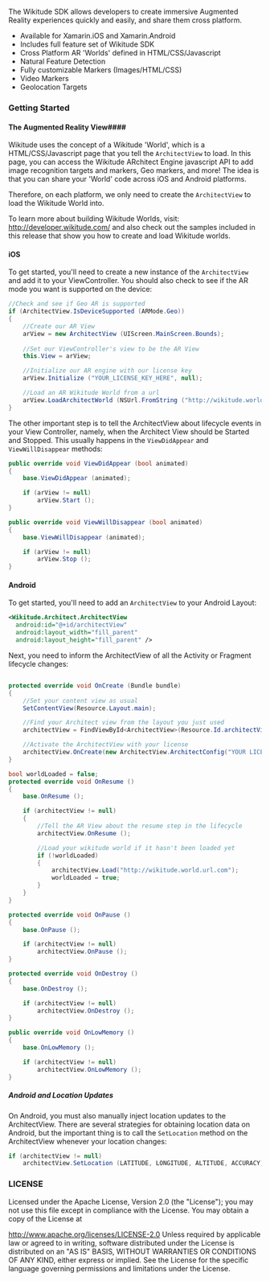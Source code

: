 The Wikitude SDK allows developers to create immersive Augmented Reality experiences quickly and easily, and share them cross platform.  

- Available for Xamarin.iOS and Xamarin.Android
- Includes full feature set of Wikitude SDK
- Cross Platform AR 'Worlds' defined in HTML/CSS/Javascript
- Natural Feature Detection
- Fully customizable Markers (Images/HTML/CSS)
- Video Markers
- Geolocation Targets


### Getting Started ###

#### The Augmented Reality View####

Wikitude uses the concept of a Wikitude 'World', which is a HTML/CSS/Javascript page that you tell the `ArchitectView` to load.  In this page, you can access the Wikitude ARchitect Engine javascript API to add image recognition targets and markers, Geo markers, and more!  The idea is that you can share your 'World' code across iOS and Android platforms.

Therefore, on each platform, we only need to create the `ArchitectView` to load the Wikitude World into.

To learn more about building Wikitude Worlds, visit: http://developer.wikitude.com/ and also check out the samples included in this release that show you how to create and load Wikitude worlds.


#### iOS ####

To get started, you'll need to create a new instance of the `ArchitectView` and add it to your ViewController.  You should also check to see if the AR mode you want is supported on the device:

```csharp
//Check and see if Geo AR is supported
if (ArchitectView.IsDeviceSupported (ARMode.Geo))
{
	//Create our AR View
	arView = new ArchitectView (UIScreen.MainScreen.Bounds);
	
	//Set our ViewController's view to be the AR View
	this.View = arView;

	//Initialize our AR engine with our license key
	arView.Initialize ("YOUR_LICENSE_KEY_HERE", null);

	//Load an AR Wikitude World from a url
	arView.LoadArchitectWorld (NSUrl.FromString ("http://wikitude.world.url.com"));
}
```

The other important step is to tell the ArchitectView about lifecycle events in your View Controller, namely, when the Architect View should be Started and Stopped.  This usually happens in the `ViewDidAppear` and `ViewWillDisappear` methods:

```csharp
public override void ViewDidAppear (bool animated)
{
	base.ViewDidAppear (animated);

	if (arView != null)
		arView.Start ();
}

public override void ViewWillDisappear (bool animated)
{
	base.ViewWillDisappear (animated);

	if (arView != null)
		arView.Stop ();
}
```


#### Android ####

To get started, you'll need to add an `ArchitectView` to your Android Layout:

```xml
<Wikitude.Architect.ArchitectView
  android:id="@+id/architectView"
  android:layout_width="fill_parent"
  android:layout_height="fill_parent" />
```

Next, you need to inform the ArchitectView of all the Activity or Fragment lifecycle changes:

```csharp

protected override void OnCreate (Bundle bundle)
{
	//Set your content view as usual
	SetContentView(Resource.Layout.main);

	//Find your Architect view from the layout you just used
	architectView = FindViewById<ArchitectView>(Resource.Id.architectView);

	//Activate the ArchitectView with your license
	architectView.OnCreate(new ArchitectView.ArchitectConfig("YOUR LICENSE KEY"));
}

bool worldLoaded = false;
protected override void OnResume ()
{
	base.OnResume ();

	if (architectView != null)
	{
		//Tell the AR View about the resume step in the lifecycle
		architectView.OnResume ();

		//Load your wikitude world if it hasn't been loaded yet
		if (!worldLoaded)
		{
			architectView.Load("http://wikitude.world.url.com");	
			worldLoaded = true;
		}
	}
}

protected override void OnPause ()
{
	base.OnPause ();

	if (architectView != null)
		architectView.OnPause ();
}

protected override void OnDestroy ()
{
	base.OnDestroy ();

	if (architectView != null)
		architectView.OnDestroy ();
}

public override void OnLowMemory ()
{
	base.OnLowMemory ();

	if (architectView != null)
		architectView.OnLowMemory ();
}
```

##### Android and Location Updates #####
On Android, you must also manually inject location updates to the ArchitectView.  There are several strategies for obtaining location data on Android, but the important thing is to call the `SetLocation` method on the ArchitectView whenever your location changes:

```csharp
if (architectView != null)
	architectView.SetLocation (LATITUDE, LONGITUDE, ALTITUDE, ACCURACY);
```



### LICENSE ###
Licensed under the Apache License, Version 2.0 (the "License"); you may not use this file except in compliance with the License. You may obtain a copy of the License at

   http://www.apache.org/licenses/LICENSE-2.0
Unless required by applicable law or agreed to in writing, software distributed under the License is distributed on an "AS IS" BASIS, WITHOUT WARRANTIES OR CONDITIONS OF ANY KIND, either express or implied. See the License for the specific language governing permissions and limitations under the License.
